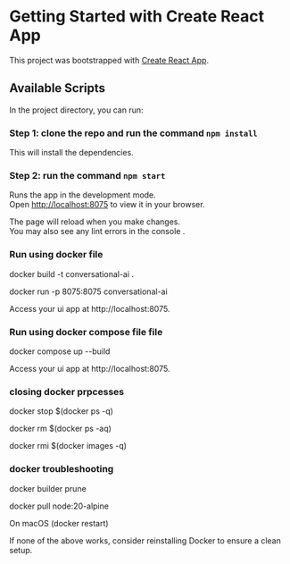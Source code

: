 # Getting Started with Create React App

This project was bootstrapped with [Create React App](https://github.com/facebook/create-react-app).

## Available Scripts

In the project directory, you can run:

###  Step 1: clone the repo and run the command `npm install`
This will install the dependencies.
### Step 2: run the command `npm start`

Runs the app in the development mode.\
Open [http://localhost:8075](http://localhost:8075) to view it in your browser.

The page will reload when you make changes.\
You may also see any lint errors in the console .


###   Run using docker file

docker build -t conversational-ai .

docker run -p 8075:8075 conversational-ai

Access your ui app at http://localhost:8075.

###   Run using docker compose file file

docker compose up --build

Access your ui app at http://localhost:8075.


###   closing docker prpcesses

docker stop $(docker ps -q)

docker rm $(docker ps -aq)

docker rmi $(docker images -q)

### docker troubleshooting

docker builder prune

docker pull node:20-alpine

On macOS (docker restart)

If none of the above works, consider reinstalling Docker to ensure a clean setup.



